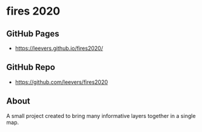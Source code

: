 # fires 2020

## GitHub Pages
- https://leevers.github.io/fires2020/

## GitHub Repo
- https://github.com/leevers/fires2020

## About
A small project created to bring many informative layers together in a single map.